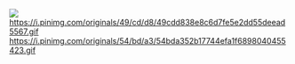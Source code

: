 
![](https://i.pinimg.com/originals/49/cd/d8/49cdd838e8c6d7fe5e2dd55deead5567.gif)
https://i.pinimg.com/originals/49/cd/d8/49cdd838e8c6d7fe5e2dd55deead5567.gif
https://i.pinimg.com/originals/54/bd/a3/54bda352b17744efa1f6898040455423.gif
<!--
**ioannakandi/ioannakandi** is a ✨ _special_ ✨ repository because its `README.md` (this file) appears on your GitHub profile.

Here are some ideas to get you started:

- 🔭 I’m currently working on ...
- 🌱 I’m currently learning ...
- 👯 I’m looking to collaborate on ...
- 🤔 I’m looking for help with ...
- 💬 Ask me about ...
- 📫 How to reach me: ...
- 😄 Pronouns: ...
- ⚡ Fun fact: ...
-->

